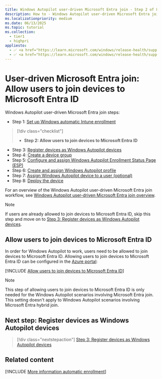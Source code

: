 ```yaml
---
title: Windows Autopilot user-driven Microsoft Entra join - Step 2 of 8 - Allow users to join devices to Microsoft Entra ID
description: How to - Windows Autopilot user-driven Microsoft Entra join - Step 2 of 8 - Allow users to join devices to Microsoft Entra ID.
ms.localizationpriority: medium
ms.date: 06/13/2025
ms.topic: tutorial
ms.collection:
  - tier1
  - highpri
appliesto:
  - ✅ <a href="https://learn.microsoft.com/windows/release-health/supported-versions-windows-client" target="_blank">Windows 11</a>
  - ✅ <a href="https://learn.microsoft.com/windows/release-health/supported-versions-windows-client" target="_blank">Windows 10</a>
---
```


# User-driven Microsoft Entra join: Allow users to join devices to Microsoft Entra ID

Windows Autopilot user-driven Microsoft Entra join steps:

- Step 1: [Set up Windows automatic Intune enrollment](azure-ad-join-automatic-enrollment.md)

> [!div class="checklist"]
>
> - **Step 2: Allow users to join devices to Microsoft Entra ID**

- Step 3: [Register devices as Windows Autopilot devices](azure-ad-join-register-device.md)
- Step 4: [Create a device group](azure-ad-join-device-group.md)
- Step 5: [Configure and assign Windows Autopilot Enrollment Status Page (ESP)](azure-ad-join-esp.md)
- Step 6: [Create and assign Windows Autopilot profile](azure-ad-join-autopilot-profile.md)
- Step 7: [Assign Windows Autopilot device to a user (optional)](azure-ad-join-assign-device-to-user.md)
- Step 8: [Deploy the device](azure-ad-join-deploy-device.md)

For an overview of the Windows Autopilot user-driven Microsoft Entra join workflow, see [Windows Autopilot user-driven Microsoft Entra join overview](azure-ad-join-workflow.md#workflow).

> [!NOTE]
>
> If users are already allowed to join devices to Microsoft Entra ID, skip this step and move on to [Step 3: Register devices as Windows Autopilot devices](azure-ad-join-register-device.md).

## Allow users to join devices to Microsoft Entra ID

In order for Windows Autopilot to work, users need to be allowed to join devices to Microsoft Entra ID. Allowing users to join devices to Microsoft Entra ID can be configured in the [Azure portal](https://portal.azure.com):

[!INCLUDE [Allow users to join devices to Microsoft Entra ID](../../includes/allow-users-to-join.md)]

> [!NOTE]
>
> This step of allowing users to join devices to Microsoft Entra ID is only needed for the Windows Autopilot scenarios involving Microsoft Entra join. This setting doesn't apply to Windows Autopilot scenarios involving Microsoft Entra hybrid join.

## Next step: Register devices as Windows Autopilot devices

> [!div class="nextstepaction"]
> [Step 3: Register devices as Windows Autopilot devices](azure-ad-join-register-device.md)

## Related content

[!INCLUDE [More information automatic enrollment](../../includes/more-info-allow-users-to-join.md)]
